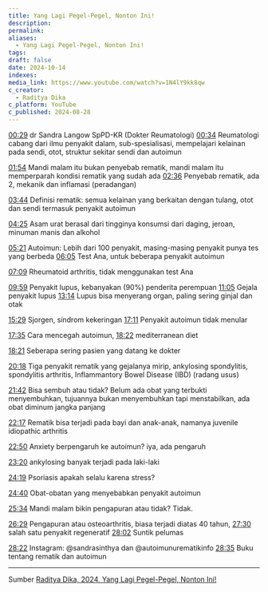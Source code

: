 ```yaml
---
title: Yang Lagi Pegel-Pegel, Nonton Ini!
description: 
permalink: 
aliases:
  - Yang Lagi Pegel-Pegel, Nonton Ini!
tags: 
draft: false
date: 2024-10-14
indexes: 
media_link: https://www.youtube.com/watch?v=1N4lY9kk8qw
c_creator:
  - Raditya Dika
c_platform: YouTube
c_published: 2024-08-28
---
```

[00:29](https://www.youtube.com/watch?t=29&v=1N4lY9kk8qw)  dr Sandra Langow SpPD-KR (Dokter Reumatologi)
[00:34](https://www.youtube.com/watch?t=34&v=1N4lY9kk8qw) Reumatologi cabang dari ilmu penyakit dalam, sub-spesialisasi, mempelajari kelainan pada sendi, otot, struktur sekitar sendi dan autoimun

[01:54](https://www.youtube.com/watch?t=114&v=1N4lY9kk8qw) Mandi malam itu bukan penyebab rematik, mandi malam itu memperparah kondisi rematik yang sudah ada
[02:36](https://www.youtube.com/watch?t=156&v=1N4lY9kk8qw) Penyebab rematik, ada 2, mekanik dan inflamasi (peradangan)

[03:44](https://www.youtube.com/watch?t=226&v=1N4lY9kk8qw) Definisi rematik: semua kelainan yang berkaitan dengan tulang, otot dan sendi termasuk penyakit autoimun

[04:25](https://www.youtube.com/watch?t=265&v=1N4lY9kk8qw) Asam urat berasal dari tingginya konsumsi dari daging, jeroan, minuman manis dan alkohol

[05:21](https://www.youtube.com/watch?t=321&v=1N4lY9kk8qw) Autoimun: Lebih dari 100 penyakit, masing-masing penyakit punya tes yang berbeda
[06:05](https://www.youtube.com/watch?t=371&v=1N4lY9kk8qw) Test Ana, untuk beberapa penyakit autoimun

[07:09](https://www.youtube.com/watch?t=429&v=1N4lY9kk8qw) Rheumatoid arthritis, tidak menggunakan test Ana

[09:59](https://www.youtube.com/watch?t=599&v=1N4lY9kk8qw) Penyakit lupus, kebanyakan (90%) penderita perempuan
[11:05](https://www.youtube.com/watch?t=670&v=1N4lY9kk8qw) Gejala penyakit lupus
[13:14](https://www.youtube.com/watch?t=794&v=1N4lY9kk8qw) Lupus bisa menyerang organ, paling sering ginjal dan otak

[15:29](https://www.youtube.com/watch?t=924&v=1N4lY9kk8qw) Sjorgen, sindrom kekeringan
[17:11](https://www.youtube.com/watch?t=1031&v=1N4lY9kk8qw) Penyakit autoimun tidak menular

[17:35](https://www.youtube.com/watch?t=1055&v=1N4lY9kk8qw) Cara mencegah autoimun, [18:22](https://www.youtube.com/watch?t=1102&v=1N4lY9kk8qw) mediterranean diet

[18:21](https://www.youtube.com/watch?t=1101&v=1N4lY9kk8qw) Seberapa sering pasien yang datang ke dokter

[20:18](https://www.youtube.com/watch?t=1222&v=1N4lY9kk8qw) Tiga penyakit rematik yang gejalanya mirip, ankylosing spondylitis, spondylitis arthritis, Inflammantory Bowel Disease (IBD) (radang usus)

[21:42](https://www.youtube.com/watch?t=1302&v=1N4lY9kk8qw) Bisa sembuh atau tidak? Belum ada obat yang terbukti menyembuhkan, tujuannya bukan menyembuhkan tapi menstabilkan, ada obat diminum jangka panjang

[22:17](https://www.youtube.com/watch?t=1337&v=1N4lY9kk8qw) Rematik bisa terjadi pada bayi dan anak-anak, namanya juvenile idiopathic arthritis

[22:50](https://www.youtube.com/watch?t=1370&v=1N4lY9kk8qw) Anxiety berpengaruh ke autoimun? iya, ada pengaruh

[23:20](https://www.youtube.com/watch?t=1412&v=1N4lY9kk8qw) ankylosing banyak terjadi pada laki-laki

[24:19](https://www.youtube.com/watch?t=1459&v=1N4lY9kk8qw) Psoriasis apakah selalu karena stress?

[24:40](https://www.youtube.com/watch?t=1485&v=1N4lY9kk8qw) Obat-obatan yang menyebabkan penyakit autoimun

[25:34](https://www.youtube.com/watch?t=1534&v=1N4lY9kk8qw) Mandi malam bikin pengapuran atau tidak? Tidak.

[26:29](https://www.youtube.com/watch?t=1589&v=1N4lY9kk8qw) Pengapuran atau osteoarthritis, biasa terjadi diatas 40 tahun, [27:30](https://www.youtube.com/watch?t=1654&v=1N4lY9kk8qw) salah satu penyakit regeneratif [28:02](https://www.youtube.com/watch?t=1682&v=1N4lY9kk8qw) Suntik pelumas

[28:22](https://www.youtube.com/watch?t=1702&v=1N4lY9kk8qw) Instagram: @sandrasinthya dan @autoimunurematikinfo
[28:35](https://www.youtube.com/watch?t=1720&v=1N4lY9kk8qw) Buku tentang rematik dan autoimun




---
Sumber [Raditya Dika, 2024, Yang Lagi Pegel-Pegel, Nonton Ini!](https://www.youtube.com/watch?v=1N4lY9kk8qw)